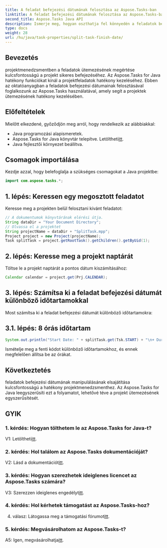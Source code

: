 ```yaml
---
title: A feladat befejezési dátumának felosztása az Aspose.Tasks-ban
linktitle: A feladat befejezési dátumának felosztása az Aspose.Tasks-ban
second_title: Aspose.Tasks Java API
description: Ismerje meg, hogyan oszthatja fel könnyedén a feladatok befejezési dátumát az Aspose.Tasks for Java segítségével. Javítsa a projektmenedzsmentet pontos idővonalakkal.
type: docs
weight: 28
url: /hu/java/task-properties/split-task-finish-date/
---
```

## Bevezetés
projektmenedzsmentben a feladatok ütemezésének megértése kulcsfontosságú a projekt sikeres befejezéséhez. Az Aspose.Tasks for Java hatékony funkciókat kínál a projektfeladatok hatékony kezeléséhez. Ebben az oktatóanyagban a feladatok befejezési dátumainak felosztásával foglalkozunk az Aspose.Tasks használatával, amely segít a projektek ütemezésének hatékony kezelésében.
## Előfeltételek
Mielőtt elkezdené, győződjön meg arról, hogy rendelkezik az alábbiakkal:
- Java programozási alapismeretek.
-  Aspose.Tasks for Java könyvtár telepítve. Letöltheti[itt](https://releases.aspose.com/tasks/java/).
- Java fejlesztői környezet beállítva.
## Csomagok importálása
Kezdje azzal, hogy belefoglalja a szükséges csomagokat a Java projektbe:
```java
import com.aspose.tasks.*;
```
## 1. lépés: Keressen egy megosztott feladatot
Keresse meg a projekten belül felosztani kívánt feladatot:
```java
// A dokumentumok könyvtárának elérési útja.
String dataDir = "Your Document Directory";
// Olvassa el a projektet
String projectName = dataDir + "SplitTask.mpp";
Project project = new Project(projectName);
Task splitTask = project.getRootTask().getChildren().getByUid(1);
```
## 2. lépés: Keresse meg a projekt naptárát
Töltse le a projekt naptárát a pontos dátum kiszámításához:
```java
Calendar calendar = project.get(Prj.CALENDAR);
```
## 3. lépés: Számítsa ki a feladat befejezési dátumát különböző időtartamokkal
Most számítsa ki a feladat befejezési dátumát különböző időtartamokra:
## 3.1. lépés: 8 órás időtartam
```java
System.out.println("Start Date: " + splitTask.get(Tsk.START) + "\n+ Duration 8 hours\nFinish Date: " + calendar.getTaskFinishDateFromDuration(splitTask, 8d));
```
Ismételje meg a fenti kódot különböző időtartamokhoz, és ennek megfelelően állítsa be az órákat.
## Következtetés
feladatok befejezési dátumának manipulálásának elsajátítása kulcsfontosságú a hatékony projektmenedzsmenthez. Az Aspose.Tasks for Java leegyszerűsíti ezt a folyamatot, lehetővé téve a projekt ütemezésének egyszerűsítését.
## GYIK
### 1. kérdés: Hogyan tölthetem le az Aspose.Tasks for Java-t?
 V1: Letöltheti[itt](https://releases.aspose.com/tasks/java/).
### 2. kérdés: Hol találom az Aspose.Tasks dokumentációját?
 V2: Lásd a dokumentációt[itt](https://reference.aspose.com/tasks/java/).
### 3. kérdés: Hogyan szerezhetek ideiglenes licencet az Aspose.Tasks számára?
 V3: Szerezzen ideiglenes engedélyt[itt](https://purchase.aspose.com/temporary-license/).
### 4. kérdés: Hol kérhetek támogatást az Aspose.Tasks-hoz?
 4. válasz: Látogassa meg a támogatási fórumot[itt](https://forum.aspose.com/c/tasks/15).
### 5. kérdés: Megvásárolhatom az Aspose.Tasks-t?
 A5: Igen, megvásárolhatja[itt](https://purchase.aspose.com/buy).